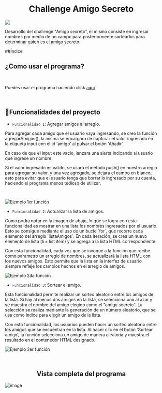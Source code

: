 <h1 align='center' >Challenge Amigo Secreto</h1>

   <p align="left">
   <img src="https://img.shields.io/badge/ESTADO-FINALIZADO-green">
   </p>

   <p align='left'>Desarrollo del challenge "Amigo secreto", el mismo consiste en ingresar nombres por medio de un campo para posteriormente sortearlos para determinar quien es el amigo secreto.</p>


##Índice



<h2>¿Como usar el programa?</h2>

<br>

<p>Puedes usar el programa haciendo click <a href='https://iumesfk.github.io/Challenge-Amigo-Secreto/'>aqui</a></p>

<br>

   ## :hammer:Funcionalidades del proyecto

- `Funcionalidad 1`: Agregar amigos al arreglo.
<p>Para agregar cada amigo que el usuario vaya ingresando, se creo la función agregarAmigos(), la misma se encargara de capturar el valor ingresado en la etiqueta input con el id 'amigo' al pulsar el botón 'Añadir'</p>
<p>En caso de que el input este vacio, lanzara una alerta indicando al usuario que ingrese un nombre.</p>
<p>Si el valor ingresado es valido, se usará el método push() en nuestro arreglo para agregar su valor, y una vez agregado, se dejará el campo en blanco, esto para evitar que el usuario tenga que borrar lo ingresado por su cuenta, haciendo el programa menos tedioso de utilizar.</p>
<br>

![Ejemplo 1er función](https://github.com/user-attachments/assets/f73a25cb-0110-4bf6-ade3-d56d70d0b16a)


- `Funcionalidad 2`: Actualizar la lista de amigos.

<p>Como podrá notar en la imagen de abajo, lo que se logra con esta funcionalidad es mostrar en una lista los nombres ingresados por el usuario. Esto se consigue mediante el uso de un bucle `for`, que recorre cada elemento del arreglo `listaAmigos`. En cada iteración, se crea un nuevo elemento de lista (li = list item) y se agrega a la lista HTML correspondiente.</p>

<p>Con esta funcionalidad, cada vez que se invoque a la función que recibe como parametro un arreglo de nombres, se actualizará la lista HTML con los nuevos amigos. Esto permite que la lista en la interfaz de usuario siempre refleje los cambios hechos en el arreglo de amigos.</p>

  ![Ejemplo 2da función](https://github.com/user-attachments/assets/a1eb1abb-09b5-4c6a-b5a1-1ebbd8e561ae)

- `Funcionalidad 3`: Sortear el amigo.

<p>Esta funcionalidad permite realizar un sorteo aleatorio entre los amigos de la lista. Si hay al menos dos amigos en la lista, se selecciona uno al azar y se muestra el nombre del amigo elegido como el "amigo secreto". La selección se realiza mediante la generación de un número aleatorio, que se usa como índice para elegir un amigo de la lista.</p>

<p>Con esta funcionalidad, los usuarios pueden hacer un sorteo aleatorio entre los amigos que se encuentran en la lista. Al hacer clic en el botón 'Sortear amigo', la función selecciona un amigo de manera aleatoria y muestra el resultado en el contenedor HTML designado.</p>

![Ejemplo 3er función](https://github.com/user-attachments/assets/f0db5170-071a-4012-93b1-2c30ea6f13e3)

<br>

<h2 align='center' >Vista completa del programa</h2>

![image](https://github.com/user-attachments/assets/fe3c0b23-a537-4333-8cb0-2cb9517385e1)
